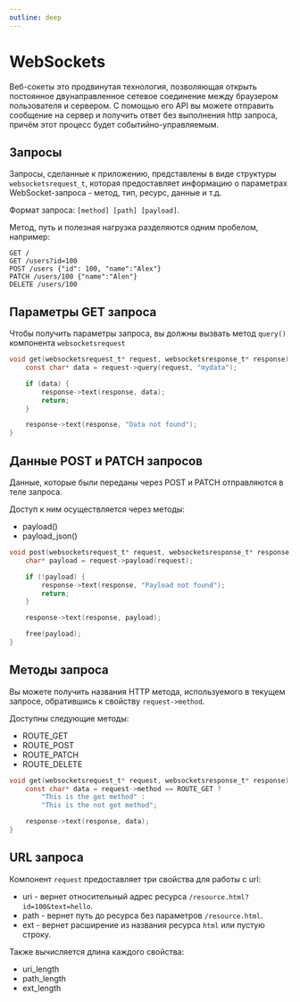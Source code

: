 ```yaml
---
outline: deep
---
```


# WebSockets

Веб-сокеты это продвинутая технология, позволяющая открыть постоянное двунаправленное сетевое соединение между браузером пользователя и сервером. С помощью его API вы можете отправить сообщение на сервер и получить ответ без выполнения http запроса, причём этот процесс будет событийно-управляемым.

## Запросы

Запросы, сделанные к приложению, представлены в виде структуры `websocketsrequest_t`, которая предоставляет информацию о параметрах WebSocket-запроса - метод, тип, ресурс, данные и т.д.

Формат запроса: `[method] [path] [payload]`.

Метод, путь и полезная нагрузка разделяются одним пробелом, например:

```
GET /
GET /users?id=100
POST /users {"id": 100, "name":"Alex"}
PATCH /users/100 {"name":"Alen"}
DELETE /users/100
```

## Параметры GET запроса

Чтобы получить параметры запроса, вы должны вызвать метод `query()` компонента `websocketsrequest`

```C
void get(websocketsrequest_t* request, websocketsresponse_t* response) {
    const char* data = request->query(request, "mydata");

    if (data) {
        response->text(response, data);
        return;
    }

    response->text(response, "Data not found");
}
```

## Данные POST и PATCH запросов

Данные, которые были переданы через POST и PATCH отправляются в теле запроса.

Доступ к ним осуществляется через методы:

* payload()
* payload_json()

```C
void post(websocketsrequest_t* request, websocketsresponse_t* response) {
    char* payload = request->payload(request);

    if (!payload) {
        response->text(response, "Payload not found");
        return;
    }

    response->text(response, payload);

    free(payload);
}
```

## Методы запроса

Вы можете получить названия HTTP метода, используемого в текущем запросе, обратившись к свойству `request->method`.

Доступны следующие методы:

* ROUTE_GET
* ROUTE_POST
* ROUTE_PATCH
* ROUTE_DELETE

```C
void get(websocketsrequest_t* request, websocketsresponse_t* response) {
    const char* data = request->method == ROUTE_GET ?
        "This is the get method" :
        "This is the not get method";

    response->text(response, data);
}
```

## URL запроса

Компонент `request` предоставляет три свойства для работы с url:

* uri - вернет относительный адрес ресурса `/resource.html?id=100&text=hello`.
* path - вернет путь до ресурса без параметров `/resource.html`.
* ext - вернет расширение из названия ресурса `html` или пустую строку.

Также вычисляется длина каждого свойства:

* uri_length
* path_length
* ext_length
